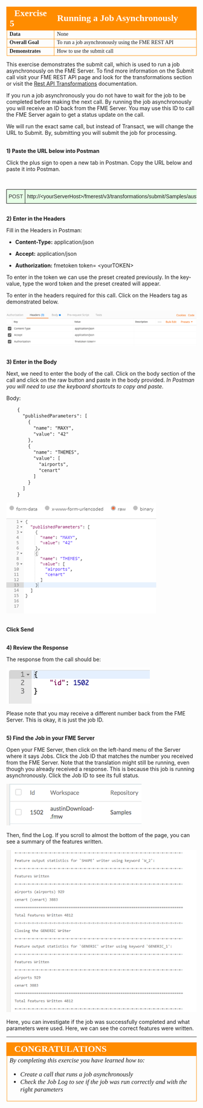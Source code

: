 <table style="border-spacing: 0px;border-collapse: collapse;font-family:serif">
<tr>
<td width=25% style="vertical-align:middle;background-color:darkorange;border: 2px solid darkorange">
<i class="fa fa-cogs fa-lg fa-pull-left fa-fw" style="color:white;padding-right: 12px;vertical-align:text-top"></i>
<span style="color:white;font-size:x-large;font-weight: bold">Exercise 5</span>
</td>
<td style="border: 2px solid darkorange;background-color:darkorange;color:white">
<span style="color:white;font-size:x-large;font-weight: bold">Running a Job Asynchronously</span>
</td>
</tr>

<tr>
<td style="border: 1px solid darkorange; font-weight: bold">Data</td>
<td style="border: 1px solid darkorange">None</td>
</tr>

<tr>
<td style="border: 1px solid darkorange; font-weight: bold">Overall Goal</td>
<td style="border: 1px solid darkorange">To run a job asynchronously using the FME REST API</td>
</tr>

<tr>
<td style="border: 1px solid darkorange; font-weight: bold">Demonstrates</td>
<td style="border: 1px solid darkorange">How to use the submit call</td>
</tr>


</table>

This exercise demonstrates the submit call, which is used to run a job asynchronously on the FME Server. To find more information on the Submit call visit your FME REST API page and look for the transformations section or visit the [Rest API Transformations](https://docs.safe.com/fme/html/FME_REST/apidoc/v3/index.html#!/transformations) documentation.  

If you run a job asynchronously you do not have to wait for the job to be completed before making the next call. By running the job asynchronously you will receive an ID back from the FME Server. You may use this ID to call the FME Server again to get a status update on the call.

We will run the exact same call, but instead of Transact, we will change the URL to Submit. By, submitting you will submit the job for processing.


<br>**1) Paste the URL below into Postman**

Click the plus sign to open a new tab in Postman. Copy the URL below and paste it into Postman.


<br>
<!--Post Table-->
<style type="text/css">
.tg  {border-collapse:collapse;border-spacing:0;}
.tg td{font-family:Arial, sans-serif;font-size:14px;padding:10px 5px;border-style:solid;border-width:1px;overflow:hidden;word-break:normal;border-color:black;}
.tg th{font-family:Arial, sans-serif;font-size:14px;font-weight:normal;padding:10px 5px;border-style:solid;border-width:1px;overflow:hidden;word-break:normal;border-color:black;}
.tg .tg-ao4k{background-color:#e6ffe6;color:#333333;vertical-align:top}
.tg .tg-a080{background-color:#e6ffe6;vertical-align:top}
</style>
<table class="tg" style="table-layout: fixed; width: 100%">
  <tr>
    <th class="tg-ao4k">POST</th>
    <th class="tg-a080" style="word-wrap: break-word">http://&lt;yourServerHost>/fmerest/v3/transformations/submit/Samples/austinDownload.fmw</th>
  </tr>
</table>



<br>**2) Enter in the Headers**

Fill in the Headers in Postman:

- **Content-Type:** application/json

- **Accept:** application/json

- **Authorization:** fmetoken token= &lt;yourTOKEN>

To enter in the token we can use the preset created previously. In the key-value, type the word token and the preset created will appear.

To enter in the headers required for this call. Click on the Headers tag as demonstrated below.  

![](./Images/image4.2.1.SubmitPostman.png)




<br>**3) Enter in the Body**


Next, we need to enter the body of the call. Click on the body section of the call and click on the raw button and paste in the body provided. *In Postman you will need to use the keyboard shortcuts to copy and paste.*

  Body:


        {
          "publishedParameters": [
            {
              "name": "MAXY",
              "value": "42"
            },
            {
              "name": "THEMES",
              "value": [
                "airports",
                "cenart"
              ]
            }
          ]
        }

![](./Images/image4.2.2.SubmitBody.png)



<br>**Click Send**




<br>**4) Review the Response**

The response from the call should be:

![](./Images/image4.2.3.Response.png)



Please note that you may receive a different number back from the FME
Server. This is okay, it is just the job ID.

<br>**5) Find the Job in your FME Server**

Open your FME Server, then click on the left-hand menu of the Server where it says Jobs. Click the Job ID that matches the number you received from the FME Server. Note that the translation might still be running, even though you already received a response. This is because this job is running asynchronously. Click the Job ID to see its full status.

![](./Images/image4.2.4.JobResult.png)



Then, find the Log. If you scroll to almost the bottom of the page, you can see a summary of the features written.

![](./Images/image4.2.5.JobLog.png)



Here, you can investigate if the job was successfully completed and what parameters were used. Here, we can see the correct features were written.

---

<!--Exercise Congratulations Section-->

<table style="border-spacing: 0px">
<tr>
<td style="vertical-align:middle;background-color:darkorange;border: 2px solid darkorange">
<i class="fa fa-thumbs-o-up fa-lg fa-pull-left fa-fw" style="color:white;padding-right: 12px;vertical-align:text-top"></i>
<span style="color:white;font-size:x-large;font-weight: bold;font-family:serif">CONGRATULATIONS</span>
</td>
</tr>

<tr>
<td style="border: 1px solid darkorange">
<span style="font-family:serif; font-style:italic; font-size:larger">
By completing this exercise you have learned how to:
<br>
<ul><li>Create a call that runs a job asynchronously</li>
<li>Check the Job Log to see if the job was run correctly and with the right parameters</li>
</li>

</span>
</td>
</tr>
</table>
